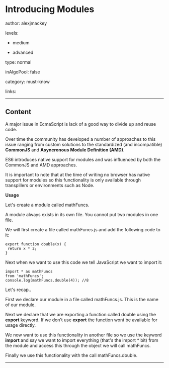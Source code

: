 # Introducing Modules
author: alexjmackey

levels:

  - medium

  - advanced

type: normal

inAlgoPool: false

category: must-know

links:

---
## Content

A major issue in EcmaScript is lack of a good way to divide up and reuse code.

Over time the community has developed a number of approaches to this issue ranging from custom solutions to the standardized (and incompatible) **CommonJS** and **Asyncronous Module Definition (AMD)**.

ES6 introduces native support for modules and was influenced by both the CommonJS and AMD approaches.

It is important to note that at the time of writing no browser has native support for modules so this functionality is only available through transpillers or environments such as Node.

**Usage**

Let's create a module called mathFuncs.

A module always exists in its own file. You cannot put two modules in one file.

We will first create a file called mathFuncs.js and add the following code to it:

```
export function double(x) {
 return x * 2;
} 
```

Next when we want to use this code we tell JavaScript we want to import it:

```
import * as mathFuncs 
from 'mathFuncs';
console.log(mathFuncs.double(4)); //8
```

Let's recap..

First we declare our module in a file called mathFuncs.js. This is the name of our module.

Next we declare that we are exporting a function called double using the **export** keyword. If we don’t use **export** the function wont be available for usage directly.

We now want to use this functionality in another file so we use the keyword **import** and say we want to import everything (that's the import * bit) from the module and access this through the object we will call mathFuncs.
 
Finally we use this functionality with the call mathFuncs.double.

---
